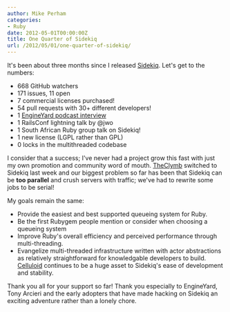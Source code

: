 ```yaml
---
author: Mike Perham
categories:
- Ruby
date: 2012-05-01T00:00:00Z
title: One Quarter of Sidekiq
url: /2012/05/01/one-quarter-of-sidekiq/
---
```


It's been about three months since I released [Sidekiq][1]. Let's get to the numbers:

*   668 GitHub watchers
*   171 issues, 11 open
*   7 commercial licenses purchased!
*   54 pull requests with 30+ different developers!
*   1 [EngineYard podcast interview][2]
*   1 RailsConf lightning talk by @jwo
*   1 South African Ruby group talk on Sidekiq!
*   1 new license (LGPL rather than GPL)
*   0 locks in the multithreaded codebase

I consider that a success; I've never had a project grow this fast with just my own promotion and community word of mouth. [TheClymb][3] switched to Sidekiq last week and our biggest problem so far has been that Sidekiq can be **too parallel** and crush servers with traffic; we've had to rewrite some jobs to be serial!

My goals remain the same:

*   Provide the easiest and best supported queueing system for Ruby.
*   Be the first Rubygem people mention or consider when choosing a queueing system
*   Improve Ruby's overall efficiency and perceived performance through multi-threading.
*   Evangelize multi-threaded infrastructure written with actor abstractions as relatively straightforward for knowledgable developers to build. [Celluloid][4] continues to be a huge asset to Sidekiq's ease of development and stability.

Thank you all for your support so far! Thank you especially to EngineYard, Tony Arcieri and the early adopters that have made hacking on Sidekiq an exciting adventure rather than a lonely chore.

 [1]: https://github.com/mperham/sidekiq
 [2]: http://www.engineyard.com/podcast/sidekiq-the-clymb-motorcycles
 [3]: https://www.theclymb.com/invite-from/mperham
 [4]: https://github.com/celluloid/celluloid
